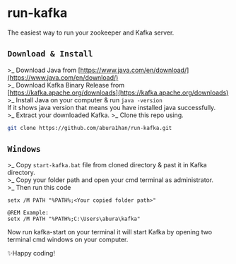 # run-kafka
The easiest way to run your zookeeper and Kafka server.

## `Download & Install`
\>_ Download Java from [https://www.java.com/en/download/](https://www.java.com/en/download/) <br />
\>_ Download Kafka Binary Release from [https://kafka.apache.org/downloads](https://kafka.apache.org/downloads) <br />
\>_ Install Java on your computer & run `java -version` <br />
If it shows java version that means you have installed java successfully. <br />
\>_ Extract your downloaded Kafka.
\>_ Clone this repo using.
```bash
git clone https://github.com/abura1han/run-kafka.git
```

## `Windows`
\>_ Copy `start-kafka.bat` file from cloned directory & past it in Kafka directory. <br />
\>_ Copy your folder path and open your cmd terminal as administrator. <br />
\>_ Then run this code <br />
```batch
setx /M PATH "%PATH%;<Your copied folder path>"

@REM Example:
setx /M PATH "%PATH%;C:\Users\abura\kafka"
```
Now run kafka-start on your terminal it will start Kafka by opening two terminal cmd windows on your computer. <br />


✨Happy coding!
